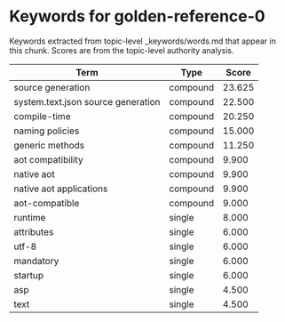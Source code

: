 # Keywords for golden-reference-0

Keywords extracted from topic-level _keywords/words.md that appear in this chunk.
Scores are from the topic-level authority analysis.

| Term | Type | Score |
|------|------|-------|
| source generation | compound | 23.625 |
| system.text.json source generation | compound | 22.500 |
| compile-time | compound | 20.250 |
| naming policies | compound | 15.000 |
| generic methods | compound | 11.250 |
| aot compatibility | compound | 9.900 |
| native aot | compound | 9.900 |
| native aot applications | compound | 9.900 |
| aot-compatible | compound | 9.000 |
| runtime | single | 8.000 |
| attributes | single | 6.000 |
| utf-8 | single | 6.000 |
| mandatory | single | 6.000 |
| startup | single | 6.000 |
| asp | single | 4.500 |
| text | single | 4.500 |
